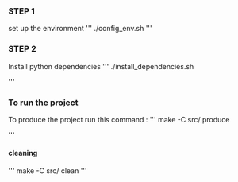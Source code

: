 

### STEP 1
set up the environment
'''
./config_env.sh 
'''
### STEP 2
Install python dependencies
'''
./install_dependencies.sh

'''
### To run the project 
To produce the project run this command :
'''
make -C src/ produce 

'''
#### cleaning 
'''
make -C src/ clean
'''
